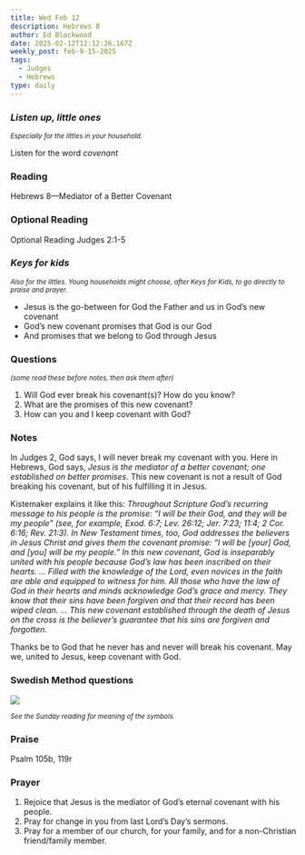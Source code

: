 ```yaml
---
title: Wed Feb 12
description: Hebrews 8
author: Ed Blackwood
date: 2025-02-12T12:12:26.167Z
weekly_post: feb-9-15-2025
tags:
  - Judges
  - Hebrews
type: daily
---
```

### *Listen up, little ones*

<div><small><i>Especially for the littles in your household.</i></small></div>

Listen for the word *covenant*

### Reading

Hebrews 8—Mediator of a Better Covenant

### O﻿ptional Reading

Optional Reading Judges 2:1-5

### *Keys for kids*

<div><small><i>Also for the littles. Young households might choose, after Keys for Kids, to go directly to praise and prayer.</i></small></div>

* Jesus is the go-between for God the Father and us in God’s new covenant
* God’s new covenant promises that God is our God
* And promises that we belong to God through Jesus

### Questions

<div><small><i>(some read these before notes, then ask them after)</i></small></div>

1. Will God ever break his covenant(s)? How do you know?
2. What are the promises of this new covenant?
3. How can you and I keep covenant with God?

### Notes

In Judges 2, God says, I will never break my covenant with you. Here in Hebrews, God says, *Jesus is the mediator of a better covenant; one established on better promises*. This new covenant is not a result of God breaking his covenant, but of his fulfilling it in Jesus.

Kistemaker explains it like this: *Throughout Scripture God’s recurring message to his people is the promise: “I will be their God, and they will be my people” (see, for example, Exod. 6:7; Lev. 26:12; Jer. 7:23; 11:4; 2 Cor. 6:16; Rev. 21:3). In New Testament times, too, God addresses the believers in Jesus Christ and gives them the covenant promise: “I will be \[your] God, and \[you] will be my people.” In this new covenant, God is inseparably united with his people because God’s law has been inscribed on their hearts. … Filled with the knowledge of the Lord, even novices in the faith are able and equipped to witness for him. All those who have the law of God in their hearts and minds acknowledge God’s grace and mercy. They know that their sins have been forgiven and that their record has been wiped clean. … This new covenant established through the death of Jesus on the cross is the believer’s guarantee that his sins are forgiven and forgotten.*

Thanks be to God that he never has and never will break his covenant. May we, united to Jesus, keep covenant with God.

### Swedish Method questions

![](/static/img/family_worship_study_ed-swedish_questions.png)

<div><small><i>See the Sunday reading for meaning of the symbols.</i></small></div>

### Praise

P﻿salm 105b, 119r

### Prayer

1. Rejoice that Jesus is the mediator of God’s eternal covenant with his people.
2. Pray for change in you from last Lord’s Day’s sermons.
3. Pray for a member of our church, for your family, and for a non-Christian friend/family member.